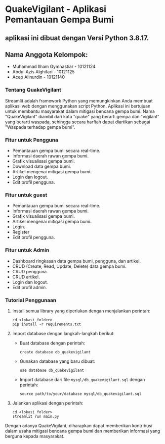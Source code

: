 # QuakeVigilant - Aplikasi Pemantauan Gempa Bumi
## aplikasi ini dibuat dengan Versi Python 3.8.17.
## Nama Anggota Kelompok:
- Muhammad Ilham Gymnastiar - 10121124
- Abdul Azis Alghifari - 10121125
- Acep Alinurdin - 10121140

### Tentang QuakeVigilant
Streamlit adalah framework Python yang memungkinkan Anda membuat aplikasi web dengan menggunakan script Python. Aplikasi ini bertujuan untuk membantu masyarakat dalam mitigasi bencana gempa bumi. Nama "QuakeVigilant" diambil dari kata "quake" yang berarti gempa dan "vigilant" yang berarti waspada, sehingga secara harfiah dapat diartikan sebagai "Waspada terhadap gempa bumi".

### Fitur untuk Pengguna
- Pemantauan gempa bumi secara real-time.
- Informasi daerah rawan gempa bumi.
- Grafik visualisasi gempa bumi.
- Download data gempa bumi.
- Artikel mengenai mitigasi gempa bumi.
- Login dan logout.
- Edit profil pengguna.

### Fitur untuk guest
- Pemantauan gempa bumi secara real-time.
- Informasi daerah rawan gempa bumi.
- Grafik visualisasi gempa bumi.
- Artikel mengenai mitigasi gempa bumi.
- Login.
- Register
- Edit profil pengguna.

### Fitur untuk Admin
- Dashboard ringkasan data gempa bumi, pengguna, dan artikel.
- CRUD (Create, Read, Update, Delete) data gempa bumi.
- CRUD pengguna.
- CRUD artikel.
- Login dan logout.
- Edit profil admin.

### Tutorial Penggunaan
1. Install semua library yang diperlukan dengan menjalankan perintah:
   ```
   cd <lokasi_folder>
   pip install -r requirements.txt
   ```

2. Import database dengan langkah-langkah berikut:
   - Buat database dengan perintah:
     ```
     create database db_quakevigilant
     ```
   - Gunakan database yang baru dibuat:
     ```
     use database db_quakevigilant
     ```
   - Import database dari file `mysql/db_quakevigilant.sql` dengan perintah:
     ```
     source path/to/your/database mysql/db_quakevigilant.sql
     ```

3. Jalankan aplikasi dengan perintah:
   ```
   cd <lokasi_folder>
   streamlit run main.py
   ```

Dengan adanya QuakeVigilant, diharapkan dapat memberikan kontribusi dalam usaha mitigasi bencana gempa bumi dan memberikan informasi yang berguna kepada masyarakat.

